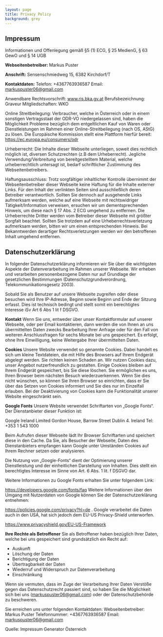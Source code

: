 ```yaml
---
layout: page
title: Privacy Policy
background: grey
---
```


## Impressum

Informationen und Offenlegung gemäß §5 (1) ECG, § 25 MedienG, § 63 GewO und § 14 UGB

**Webseitenbetreiber:** Markus Puster

**Anschrift:** Sensenschmiedweg 15, 6382 Kirchdorf/T

**Kontaktdaten:**
Telefon: +4367763936587
Email: markuspuster06@gmail.com

Anwendbare Rechtsvorschrift: www.ris.bka.gv.at
Berufsbezeichnung: Graveur
Mitgliedschaften: WKO

Online Streitbeilegung: Verbraucher, welche in Österreich oder in einem sonstigen Vertragsstaat der ODR-VO niedergelassen sind, haben die Möglichkeit Probleme bezüglich dem entgeltlichen Kauf von Waren oder Dienstleistungen im Rahmen einer Online-Streitbeilegung (nach OS, AStG) zu lösen. Die Europäische Kommission stellt eine Plattform hierfür bereit: https://ec.europa.eu/consumers/odr

Urheberrecht: Die Inhalte dieser Webseite unterliegen, soweit dies rechtlich möglich ist, diversen Schutzrechten (z.B dem Urheberrecht). Jegliche Verwendung/Verbreitung von bereitgestelltem Material, welche urheberrechtlich untersagt ist, bedarf schriftlicher Zustimmung des Webseitenbetreibers.

Haftungsausschluss: Trotz sorgfältiger inhaltlicher Kontrolle übernimmt der Webseitenbetreiber dieser Webseite keine Haftung für die Inhalte externer Links. Für den Inhalt der verlinkten Seiten sind ausschließlich deren Betreiber verantwortlich. Sollten Sie dennoch auf ausgehende Links aufmerksam werden, welche auf eine Webseite mit rechtswidriger Tätigkeit/Information verweisen, ersuchen wir um dementsprechenden Hinweis, um diese nach § 17 Abs. 2 ECG umgehend zu entfernen.
Die Urheberrechte Dritter werden vom Betreiber dieser Webseite mit größter Sorgfalt beachtet. Sollten Sie trotzdem auf eine Urheberrechtsverletzung aufmerksam werden, bitten wir um einen entsprechenden Hinweis. Bei Bekanntwerden derartiger Rechtsverletzungen werden wir den betroffenen Inhalt umgehend entfernen.

## Datenschutzerklärung

In folgender Datenschutzerklärung informieren wir Sie über die wichtigsten Aspekte der Datenverarbeitung im Rahmen unserer Webseite. Wir erheben und verarbeiten personenbezogene Daten nur auf Grundlage der gesetzlichen Bestimmungen (Datenschutzgrundverordnung, Telekommunikationsgesetz 2003).

Sobald Sie als Benutzer auf unsere Webseite zugreifen oder diese besuchen wird Ihre IP-Adresse, Beginn sowie Beginn und Ende der Sitzung erfasst. Dies ist technisch bedingt und stellt somit ein berechtigtes Interesse iSv Art 6 Abs 1 lit f DSGVO.

**Kontakt**
Wenn Sie uns, entweder über unser Kontaktformular auf unserer Webseite, oder per Email kontaktieren, dann werden die von Ihnen an uns übermittelten Daten zwecks Bearbeitung Ihrer Anfrage oder für den Fall von weiteren Anschlussfragen für sechs Monate bei uns gespeichert. Es erfolgt, ohne Ihre Einwilligung, keine Weitergabe Ihrer übermittelten Daten.

**Cookies**
Unsere Website verwendet so genannte Cookies. Dabei handelt es sich um kleine Textdateien, die mit Hilfe des Browsers auf Ihrem Endgerät abgelegt werden. Sie richten keinen Schaden an. Wir nutzen Cookies dazu, unser Angebot nutzerfreundlich zu gestalten. Einige Cookies bleiben auf Ihrem Endgerät gespeichert, bis Sie diese löschen. Sie ermöglichen es uns, Ihren Browser beim nächsten Besuch wiederzuerkennen. Wenn Sie dies nicht wünschen, so können Sie Ihren Browser so einrichten, dass er Sie über das Setzen von Cookies informiert und Sie dies nur im Einzelfall erlauben. Bei der Deaktivierung von Cookies kann die Funktionalität unserer Website eingeschränkt sein.

**Google Fonts**
Unsere Website verwendet Schriftarten von „Google Fonts“. Der Dienstanbieter dieser Funktion ist:

Google Ireland Limited Gordon House, Barrow Street Dublin 4. Ireland
Tel: +353 1 543 1000

Beim Aufrufen dieser Webseite lädt Ihr Browser Schriftarten und speichert diese in den Cache. Da Sie, als Besucher der Webseite, Daten des Dienstanbieters empfangen kann Google unter Umständen Cookies auf Ihrem Rechner setzen oder analysieren.

Die Nutzung von „Google-Fonts“ dient der Optimierung unserer Dienstleistung und der einheitlichen Darstellung von Inhalten. Dies stellt ein berechtigtes Interesse im Sinne von Art. 6 Abs. 1 lit. f DSGVO dar.

Weitere Informationen zu Google Fonts erhalten Sie unter folgendem Link:

https://developers.google.com/fonts/faq
Weitere Informationen über den Umgang mit Nutzerdaten von Google können Sie der Datenschutzerklärung entnehmen:

https://policies.google.com/privacy?hl=de .
Google verarbeitet die Daten auch in den USA, hat sich jedoch dem
EU-US Privacy-Shield unterworfen.

https://www.privacyshield.gov/EU-US-Framework

**Ihre Rechte als Betroffener**
Sie als Betroffener haben bezüglich Ihrer Daten, welche bei uns gespeichert sind grundsätzlich ein Recht auf:

- Auskunft
- Löschung der Daten
- Berichtigung der Daten
- Übertragbarkeit der Daten
- Wiederruf und Widerspruch zur Datenverarbeitung
- Einschränkung

Wenn sie vermuten, dass im Zuge der Verarbeitung Ihrer Daten Verstöße gegen das Datenschutzrecht passiert sind, so haben Sie die Möglichkeit sich bei uns (markuspuster06@gmail.com) oder der Datenschutzbehörde zu beschweren.

Sie erreichen uns unter folgenden Kontaktdaten:
Webseitenbetreiber: Markus Puster
Telefonnummer: +4367763936587
Email: markuspuster06@gmail.com

Quelle: Impressum Generator Österreich
